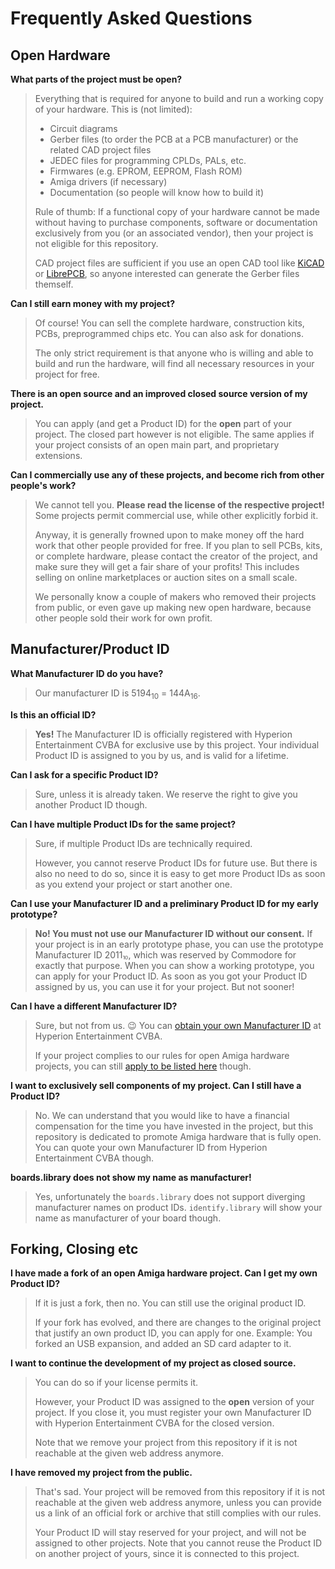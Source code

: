 # Frequently Asked Questions

## Open Hardware

**What parts of the project must be open?**

> Everything that is required for anyone to build and run a working copy of your hardware. This is (not limited):
>
> * Circuit diagrams
> * Gerber files (to order the PCB at a PCB manufacturer) or the related CAD project files
> * JEDEC files for programming CPLDs, PALs, etc.
> * Firmwares (e.g. EPROM, EEPROM, Flash ROM)
> * Amiga drivers (if necessary)
> * Documentation (so people will know how to build it)
>
> Rule of thumb: If a functional copy of your hardware cannot be made without having to purchase components, software or documentation exclusively from you (or an associated vendor), then your project is not eligible for this repository.
>
> CAD project files are sufficient if you use an open CAD tool like [KiCAD](https://www.kicad.org/) or [LibrePCB](https://librepcb.org/), so anyone interested can generate the Gerber files themself.

**Can I still earn money with my project?**

> Of course! You can sell the complete hardware, construction kits, PCBs, preprogrammed chips etc. You can also ask for donations.
>
> The only strict requirement is that anyone who is willing and able to build and run the hardware, will find all necessary resources in your project for free.

**There is an open source and an improved closed source version of my project.**

> You can apply (and get a Product ID) for the **open** part of your project. The closed part however is not eligible. The same applies if your project consists of an open main part, and proprietary extensions.

**Can I commercially use any of these projects, and become rich from other people's work?**

> We cannot tell you. **Please read the license of the respective project!** Some projects permit commercial use, while other explicitly forbid it.
>
> Anyway, it is generally frowned upon to make money off the hard work that other people provided for free. If you plan to sell PCBs, kits, or complete hardware, please contact the creator of the project, and make sure they will get a fair share of your profits! This includes selling on online marketplaces or auction sites on a small scale.
>
> We personally know a couple of makers who removed their projects from public, or even gave up making new open hardware, because other people sold their work for own profit.

## Manufacturer/Product ID

**What Manufacturer ID do you have?**

> Our manufacturer ID is 5194<sub>10</sub> = 144A<sub>16</sub>.

**Is this an official ID?**

> **Yes!** The Manufacturer ID is officially registered with Hyperion Entertainment CVBA for exclusive use by this project. Your individual Product ID is assigned to you by us, and is valid for a lifetime.

**Can I ask for a specific Product ID?**

> Sure, unless it is already taken. We reserve the right to give you another Product ID though.

**Can I have multiple Product IDs for the same project?**

> Sure, if multiple Product IDs are technically required.
>
> However, you cannot reserve Product IDs for future use. But there is also no need to do so, since it is easy to get more Product IDs as soon as you extend your project or start another one.

**Can I use your Manufacturer ID and a preliminary Product ID for my early prototype?**

> **No! You must not use our Manufacturer ID without our consent.** If your project is in an early prototype phase, you can use the prototype Manufacturer ID 2011⏨, which was reserved by Commodore for exactly that purpose. When you can show a working prototype, you can apply for your Product ID. As soon as you got your Product ID assigned by us, you can use it for your project. But not sooner!

**Can I have a different Manufacturer ID?**

> Sure, but not from us. 😉 You can [obtain your own Manufacturer ID](https://wiki.amigaos.net/wiki/Amiga_Hardware_Manufacturer_ID_Registry) at Hyperion Entertainment CVBA.
>
> If your project complies to our rules for open Amiga hardware projects, you can still [apply to be listed here](application.md) though.

**I want to exclusively sell components of my project. Can I still have a Product ID?**

> No. We can understand that you would like to have a financial compensation for the time you have invested in the project, but this repository is dedicated to promote Amiga hardware that is fully open. You can quote your own Manufacturer ID from Hyperion Entertainment CVBA though.

**boards.library does not show my name as manufacturer!**

> Yes, unfortunately the `boards.library` does not support diverging manufacturer names on product IDs. `identify.library` will show your name as manufacturer of your board though.

## Forking, Closing etc

**I have made a fork of an open Amiga hardware project. Can I get my own Product ID?**

> If it is just a fork, then no. You can still use the original product ID.
> 
> If your fork has evolved, and there are changes to the original project that justify an own product ID, you can apply for one. Example: You forked an USB expansion, and added an SD card adapter to it.

**I want to continue the development of my project as closed source.**

> You can do so if your license permits it.
>
> However, your Product ID was assigned to the **open** version of your project. If you close it, you must register your own Manufacturer ID with Hyperion Entertainment CVBA for the closed version.
>
> Note that we remove your project from this repository if it is not reachable at the given web address anymore.

**I have removed my project from the public.**

> That's sad. Your project will be removed from this repository if it is not reachable at the given web address anymore, unless you can provide us a link of an official fork or archive that still complies with our rules.
>
> Your Product ID will stay reserved for your project, and will not be assigned to other projects. Note that you cannot reuse the Product ID on another project of yours, since it is connected to this project.

